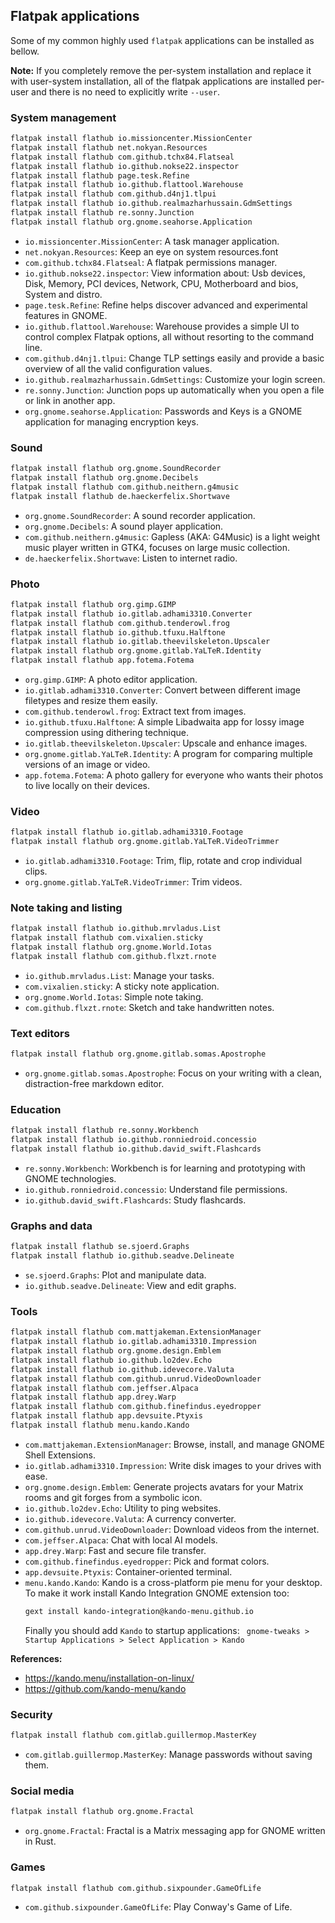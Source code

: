 ## Flatpak applications

Some of my common highly used `flatpak` applications can be installed as bellow.

**Note:** If you completely remove the per-system installation and replace it with user-system installation, all of the flatpak applications are installed per-user and there is no need to explicitly write `--user`.

### System management

```bash
flatpak install flathub io.missioncenter.MissionCenter
flatpak install flathub net.nokyan.Resources
flatpak install flathub com.github.tchx84.Flatseal
flatpak install flathub io.github.nokse22.inspector
flatpak install flathub page.tesk.Refine
flatpak install flathub io.github.flattool.Warehouse
flatpak install flathub com.github.d4nj1.tlpui
flatpak install flathub io.github.realmazharhussain.GdmSettings
flatpak install flathub re.sonny.Junction
flatpak install flathub org.gnome.seahorse.Application
```

- `io.missioncenter.MissionCenter`: A task manager application.
- `net.nokyan.Resources`: Keep an eye on system resources.font
- `com.github.tchx84.Flatseal`: A flatpak permissions manager.
- `io.github.nokse22.inspector`: View information about: Usb devices, Disk, Memory, PCI devices, Network, CPU, Motherboard and bios, System and distro.
- `page.tesk.Refine`: Refine helps discover advanced and experimental features in GNOME.
- `io.github.flattool.Warehouse`: Warehouse provides a simple UI to control complex Flatpak options, all without resorting to the command line.
- `com.github.d4nj1.tlpui`: Change TLP settings easily and provide a basic overview of all the valid configuration values.
- `io.github.realmazharhussain.GdmSettings`: Customize your login screen.
- `re.sonny.Junction`: Junction pops up automatically when you open a file or link in another app.
- `org.gnome.seahorse.Application`: Passwords and Keys is a GNOME application for managing encryption keys.

### Sound

```bash
flatpak install flathub org.gnome.SoundRecorder
flatpak install flathub org.gnome.Decibels
flatpak install flathub com.github.neithern.g4music
flatpak install flathub de.haeckerfelix.Shortwave
```

- `org.gnome.SoundRecorder`: A sound recorder application.
- `org.gnome.Decibels`: A sound player application.
- `com.github.neithern.g4music`: Gapless (AKA: G4Music) is a light weight music player written in GTK4, focuses on large music collection.
- `de.haeckerfelix.Shortwave`: Listen to internet radio.

### Photo

```bash
flatpak install flathub org.gimp.GIMP
flatpak install flathub io.gitlab.adhami3310.Converter
flatpak install flathub com.github.tenderowl.frog
flatpak install flathub io.github.tfuxu.Halftone
flatpak install flathub io.gitlab.theevilskeleton.Upscaler
flatpak install flathub org.gnome.gitlab.YaLTeR.Identity
flatpak install flathub app.fotema.Fotema
```

- `org.gimp.GIMP`: A photo editor application.
- `io.gitlab.adhami3310.Converter`: Convert between different image filetypes and resize them easily.
- `com.github.tenderowl.frog`: Extract text from images.
- `io.github.tfuxu.Halftone`: A simple Libadwaita app for lossy image compression using dithering technique.
- `io.gitlab.theevilskeleton.Upscaler`: Upscale and enhance images.
- `org.gnome.gitlab.YaLTeR.Identity`: A program for comparing multiple versions of an image or video.
- `app.fotema.Fotema`: A photo gallery for everyone who wants their photos to live locally on their devices.

### Video

```bash
flatpak install flathub io.gitlab.adhami3310.Footage
flatpak install flathub org.gnome.gitlab.YaLTeR.VideoTrimmer
```

- `io.gitlab.adhami3310.Footage`: Trim, flip, rotate and crop individual clips.
- `org.gnome.gitlab.YaLTeR.VideoTrimmer`: Trim videos.

### Note taking and listing

```bash
flatpak install flathub io.github.mrvladus.List
flatpak install flathub com.vixalien.sticky
flatpak install flathub org.gnome.World.Iotas
flatpak install flathub com.github.flxzt.rnote
```

- `io.github.mrvladus.List`: Manage your tasks.
- `com.vixalien.sticky`: A sticky note application.
- `org.gnome.World.Iotas`: Simple note taking.
- `com.github.flxzt.rnote`: Sketch and take handwritten notes.

### Text editors

```bash
flatpak install flathub org.gnome.gitlab.somas.Apostrophe
```

- `org.gnome.gitlab.somas.Apostrophe`: Focus on your writing with a clean, distraction-free markdown editor.

### Education

```bash
flatpak install flathub re.sonny.Workbench
flatpak install flathub io.github.ronniedroid.concessio
flatpak install flathub io.github.david_swift.Flashcards
```

- `re.sonny.Workbench`: Workbench is for learning and prototyping with GNOME technologies.
- `io.github.ronniedroid.concessio`: Understand file permissions.
- `io.github.david_swift.Flashcards`: Study flashcards.

### Graphs and data

```bash
flatpak install flathub se.sjoerd.Graphs
flatpak install flathub io.github.seadve.Delineate
```

- `se.sjoerd.Graphs`: Plot and manipulate data.
- `io.github.seadve.Delineate`: View and edit graphs.

### Tools

```bash
flatpak install flathub com.mattjakeman.ExtensionManager
flatpak install flathub io.gitlab.adhami3310.Impression
flatpak install flathub org.gnome.design.Emblem
flatpak install flathub io.github.lo2dev.Echo
flatpak install flathub io.github.idevecore.Valuta
flatpak install flathub com.github.unrud.VideoDownloader
flatpak install flathub com.jeffser.Alpaca
flatpak install flathub app.drey.Warp
flatpak install flathub com.github.finefindus.eyedropper
flatpak install flathub app.devsuite.Ptyxis
flatpak install flathub menu.kando.Kando
```

- `com.mattjakeman.ExtensionManager`: Browse, install, and manage GNOME Shell Extensions.
- `io.gitlab.adhami3310.Impression`: Write disk images to your drives with ease.
- `org.gnome.design.Emblem`: Generate projects avatars for your Matrix rooms and git forges from a symbolic icon.
- `io.github.lo2dev.Echo`: Utility to ping websites.
- `io.github.idevecore.Valuta`: A currency converter.
- `com.github.unrud.VideoDownloader`: Download videos from the internet.
- `com.jeffser.Alpaca`: Chat with local AI models.
- `app.drey.Warp`: Fast and secure file transfer.
- `com.github.finefindus.eyedropper`: Pick and format colors.
- `app.devsuite.Ptyxis`: Container-oriented terminal.
- `menu.kando.Kando`: Kando is a cross-platform pie menu for your desktop. To make it work install Kando Integration GNOME extension too:
  ```bash
  gext install kando-integration@kando-menu.github.io
  ```
  Finally you should add `Kando` to startup applications:
  ` gnome-tweaks > Startup Applications > Select Application > Kando`

**References:**

- <https://kando.menu/installation-on-linux/>
- <https://github.com/kando-menu/kando>

### Security

```bash
flatpak install flathub com.gitlab.guillermop.MasterKey
```

- `com.gitlab.guillermop.MasterKey`: Manage passwords without saving them.

### Social media

```bash
flatpak install flathub org.gnome.Fractal
```

- `org.gnome.Fractal`: Fractal is a Matrix messaging app for GNOME written in Rust.

### Games

```bash
flatpak install flathub com.github.sixpounder.GameOfLife
```

- `com.github.sixpounder.GameOfLife`: Play Conway's Game of Life.
